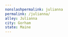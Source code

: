 ```yaml
---
﻿nonslashpermalink: julianna
permalink: /julianna/
alley: Julianna
city: Gorham
state: Maine
---
```

